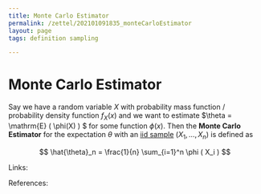 ```yaml
---
title: Monte Carlo Estimator
permalink: /zettel/202101091835_monteCarloEstimator
layout: page
tags: definition sampling

---
```

# Monte Carlo Estimator

Say we have a random variable $X$ with probability mass function / probability density function $f_{X}(x)$ and we want to 
estimate $\theta = \mathrm{E} ( \phi(X) ) $ for some function $\phi(x)$. Then the **Monte Carlo Estimator** for the expectation $\theta$ with 
an [iid sample](202012241510_sampleDefinition) $(X_1, \dots, X_n)$ is defined as

$$
\hat{\theta}_n = \frac{1}{n} \sum_{i=1}^n \phi ( X_i )
$$

Links: 

References: 

